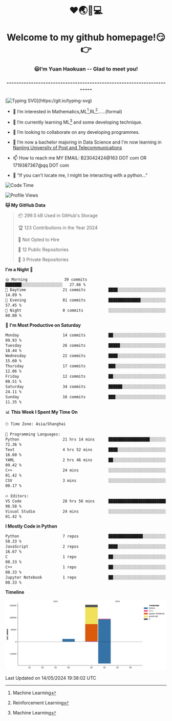 <!--
<div align=center>
  <img width=128 src="image/figure.png">
</div>
-->
<h1 align="center">❤🌏🚩💻</h1>
<h1 align="center">Welcome to my github homepage!😏👉</h1>
<h3 align="center" >😃I’m Yuan Haokuan -- Glad to meet you!</h3>
<h3 align="center" >----------------------------------------------------------------------</h3>

  [![Typing SVG](https://readme-typing-svg.herokuapp.com?font=Fira+Code&pause=1000&random=false&width=450&lines=Here's+my+personal+infomation:)](https://git.io/typing-svg)

- 👀 I’m interested in Mathematics,ML[^1],RL[^2]......(formal)
  
- 🌱 I’m currently learning ML[^1] and some developing technique.
  
- 💞️ I’m looking to collaborate on any developing programmes.
  
- 🍉 I’m now a bachelor majoring in Data Science and I'm now learning in [Nanjing University of Post and Telecommunications](https://www.njupt.edu.cn/main.psp)
  
- 📫 How to reach me MY EMAIL: B23042424@163 DOT com OR 1719387367@qq DOT com

- 🐍 "If you can't locate me, I might be interacting with a python..."

<!--START_SECTION:waka-->
![Code Time](http://img.shields.io/badge/Code%20Time-99%20hrs%2019%20mins-blue)

![Profile Views](http://img.shields.io/badge/Profile%20Views-0-blue)

**🐱 My GitHub Data** 

> 📦 299.5 kB Used in GitHub's Storage 
 > 
> 🏆 123 Contributions in the Year 2024
 > 
> 🚫 Not Opted to Hire
 > 
> 📜 12 Public Repositories 
 > 
> 🔑 3 Private Repositories 
 > 
**I'm a Night 🦉** 

```text
🌞 Morning                39 commits          ███████░░░░░░░░░░░░░░░░░░   27.66 % 
🌆 Daytime                21 commits          ████░░░░░░░░░░░░░░░░░░░░░   14.89 % 
🌃 Evening                81 commits          ██████████████░░░░░░░░░░░   57.45 % 
🌙 Night                  0 commits           ░░░░░░░░░░░░░░░░░░░░░░░░░   00.00 % 
```
📅 **I'm Most Productive on Saturday** 

```text
Monday                   14 commits          ██░░░░░░░░░░░░░░░░░░░░░░░   09.93 % 
Tuesday                  26 commits          █████░░░░░░░░░░░░░░░░░░░░   18.44 % 
Wednesday                22 commits          ████░░░░░░░░░░░░░░░░░░░░░   15.60 % 
Thursday                 17 commits          ███░░░░░░░░░░░░░░░░░░░░░░   12.06 % 
Friday                   12 commits          ██░░░░░░░░░░░░░░░░░░░░░░░   08.51 % 
Saturday                 34 commits          ██████░░░░░░░░░░░░░░░░░░░   24.11 % 
Sunday                   16 commits          ███░░░░░░░░░░░░░░░░░░░░░░   11.35 % 
```


📊 **This Week I Spent My Time On** 

```text
🕑︎ Time Zone: Asia/Shanghai

💬 Programming Languages: 
Python                   21 hrs 14 mins      ██████████████████░░░░░░░   72.36 % 
Text                     4 hrs 52 mins       ████░░░░░░░░░░░░░░░░░░░░░   16.60 % 
YAML                     2 hrs 46 mins       ██░░░░░░░░░░░░░░░░░░░░░░░   09.42 % 
C++                      24 mins             ░░░░░░░░░░░░░░░░░░░░░░░░░   01.42 % 
CSV                      3 mins              ░░░░░░░░░░░░░░░░░░░░░░░░░   00.17 % 

🔥 Editors: 
VS Code                  28 hrs 56 mins      █████████████████████████   98.58 % 
Visual Studio            24 mins             ░░░░░░░░░░░░░░░░░░░░░░░░░   01.42 % 
```

**I Mostly Code in Python** 

```text
Python                   7 repos             ███████████████░░░░░░░░░░   58.33 % 
JavaScript               2 repos             ████░░░░░░░░░░░░░░░░░░░░░   16.67 % 
C                        1 repo              ██░░░░░░░░░░░░░░░░░░░░░░░   08.33 % 
C++                      1 repo              ██░░░░░░░░░░░░░░░░░░░░░░░   08.33 % 
Jupyter Notebook         1 repo              ██░░░░░░░░░░░░░░░░░░░░░░░   08.33 % 
```



**Timeline**

![Lines of Code chart](https://raw.githubusercontent.com/WilbertYuan/WilbertYuan/main/assets/bar_graph.png)


 Last Updated on 14/05/2024 19:38:02 UTC
<!--END_SECTION:waka-->

<!---
WilbertYuan/WilbertYuan is a ✨ special ✨ repository because its `README.md` (this file) appears on your GitHub profile.
You can click the Preview link to take a look at your changes.
--->
[^1]:Machine Learning
[^2]:Reinforcement Learning
